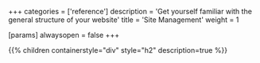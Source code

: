 +++
categories = ['reference']
description = 'Get yourself familiar with the general structure of your website'
title = 'Site Management'
weight = 1

[params]
  alwaysopen = false
+++

{{% children containerstyle="div" style="h2" description=true %}}

